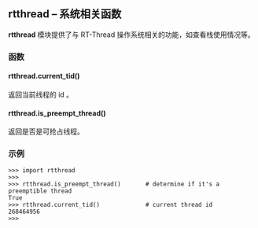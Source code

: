 ## **rtthread** – 系统相关函数

**rtthread** 模块提供了与 RT-Thread 操作系统相关的功能，如查看栈使用情况等。

### 函数

#### rtthread.current_tid()  
返回当前线程的 id 。

#### rtthread.is_preempt_thread()  
返回是否是可抢占线程。

### 示例

```
>>> import rtthread
>>> 
>>> rtthread.is_preempt_thread()       # determine if it's a preemptible thread
True
>>> rtthread.current_tid()             # current thread id
268464956
>>> 
```
